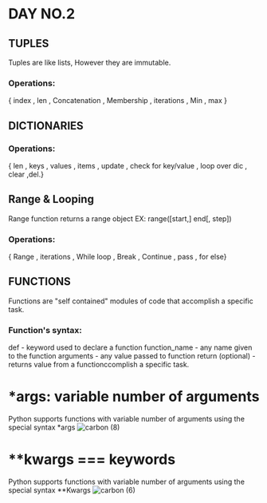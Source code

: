 # DAY NO.2
## TUPLES
Tuples are like lists, However they are immutable.
### Operations:
{ index , len , Concatenation , Membership , 
iterations , Min , max 
}
## DICTIONARIES
### Operations:
{ len , keys , values , items , 
update , check for key/value , 
loop over dic , clear ,del.}

## Range & Looping
Range function returns a range object
EX: range([start,] end[, step])
### Operations:
{ Range , iterations , While loop ,
Break , Continue , pass , for else}

## FUNCTIONS 
Functions are "self contained" modules of code that accomplish a specific task.
### Function's syntax:
def - keyword used to declare a function
function_name - any name given to the function
arguments - any value passed to function
return (optional) - returns value from a functionccomplish a specific task.

# *args: variable number of arguments
Python supports functions with variable number of arguments using the special syntax *args
![carbon (8)](https://user-images.githubusercontent.com/76496105/221393625-580229b4-8c41-461b-9921-2d178e0b22d5.png)

# **kwargs === keywords
Python supports functions with variable number of arguments using the special syntax **Kwargs
![carbon (6)](https://user-images.githubusercontent.com/76496105/221393556-f2dc4e25-59a5-4b42-b581-939b4349fca8.png)

